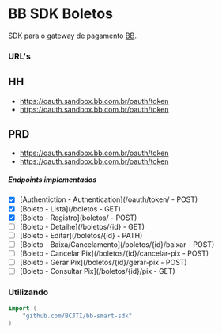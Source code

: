 # BB SDK Boletos


SDK para o gateway de pagamento [BB](https://apoio.developers.bb.com.br/referency).

### URL's
## HH
 - https://oauth.sandbox.bb.com.br/oauth/token
 - https://oauth.sandbox.bb.com.br/oauth/token
 

## PRD
 - https://oauth.sandbox.bb.com.br/oauth/token
 - https://oauth.sandbox.bb.com.br/oauth/token
 

##### Endpoints implementados
- [X] [Authentiction - Authentication](/oauth/token/ - POST)
- [x] [Boleto - Lista](/boletos - GET)
- [x] [Boleto - Registro](boletos/ - POST)
- [ ] [Boleto - Detalhe](/boletos/{id} - GET)
- [ ] [Boleto - Editar](/boletos/{id} - PATH)
- [ ] [Boleto - Baixa/Cancelamento](/boletos/{id}/baixar - POST)
- [ ] [Boleto - Cancelar Pix](/boletos/{id}/cancelar-pix - POST)
- [ ] [Boleto - Gerar Pix](/boletos/{id}/gerar-pix - POST)
- [ ] [Boleto - Consultar Pix](/boletos/{id}/pix - GET)

### Utilizando

```go
import (
	"github.com/BCJTI/bb-smart-sdk"
)

```




